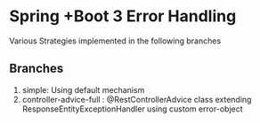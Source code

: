 # Spring +Boot 3 Error Handling

Various Strategies implemented in the following branches
## Branches
1. simple: Using default mechanism 
2. controller-advice-full : @RestControllerAdvice class extending ResponseEntityExceptionHandler using custom error-object

